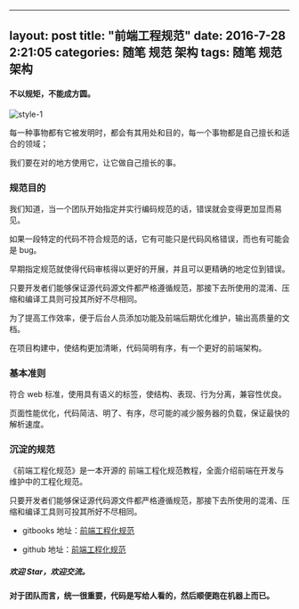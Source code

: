 ----
layout: post
title:  "前端工程规范"
date:   2016-7-28 2:21:05
categories: 随笔 规范 架构
tags: 随笔 规范 架构
---
#### 不以规矩，不能成方圆。


![style-1](http://i.imgur.com/reIkHL9.jpg)


每一种事物都有它被发明时，都会有其用处和目的，每一个事物都是自己擅长和适合的领域；


我们要在对的地方使用它，让它做自己擅长的事。

### 规范目的

我们知道，当一个团队开始指定并实行编码规范的话，错误就会变得更加显而易见。

如果一段特定的代码不符合规范的话，它有可能只是代码风格错误，而也有可能会是 bug。

早期指定规范就使得代码审核得以更好的开展，并且可以更精确的地定位到错误。

只要开发者们能够保证源代码源文件都严格遵循规范，那接下去所使用的混淆、压缩和编译工具则可投其所好不尽相同。

为了提高工作效率，便于后台人员添加功能及前端后期优化维护，输出高质量的文档。

在项目构建中，使结构更加清晰，代码简明有序，有一个更好的前端架构。

### 基本准则

符合 web 标准，使用具有语义的标签，使结构、表现、行为分离，兼容性优良。

页面性能优化，代码简洁、明了、有序，尽可能的减少服务器的负载，保证最快的解析速度。



### 沉淀的规范

《前端工程化规范》是一本开源的 前端工程化规范教程，全面介绍前端在开发与维护中的工程化规范。

只要开发者们能够保证源代码源文件都严格遵循规范，那接下去所使用的混淆、压缩和编译工具则可投其所好不尽相同。



- gitbooks 地址：[前端工程化规范](前端工程化规范 "https://haonancx.gitbooks.io/fe-spec-book/")

- github 地址：[前端工程化规范](https://github.com/Haonancx/fe-spec "前端工程化规范")

##### 欢迎 Star，欢迎交流。

#### 对于团队而言，统一很重要，代码是写给人看的，然后顺便跑在机器上而已。